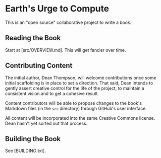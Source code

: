 # Earth's Urge to Compute

This is an "open source" collaborative project to write a book.

## Reading the Book

Start at [src/OVERVIEW.md]. This will get fancier over time.

## Contributing Content

The initial author, Dean Thompson, will welcome contributions once some initial 
scaffolding is in place to set a direction. That said, Dean intends to gently
assert creative control for the life of the project, to maintain a consistent
vision and to get a cohesive result.

Content contributors will be able to propose changes to the book's 
Markdown files (in the `src` directory) through GitHub's user interface.

All content will be incorporated into the same Creative Commons license.
Dean hasn't yet sorted out that process.

## Building the Book

See [BUILDING.txt].
